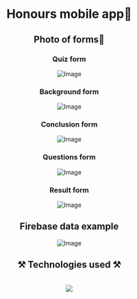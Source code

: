 
<h1 align="center">Honours mobile app📱</h1>
<h2 align="center">Photo of forms📸</h2>
<h3 align="center">Quiz form</h3>
<div align="center">
<img src="https://github.com/user-attachments/assets/cf030c55-0ddd-4840-85bf-d199da1531cd" alt="Image" />
</div>
<h3 align="center">Background form</h3>
<div align="center">
<img src="https://github.com/user-attachments/assets/7e9303e6-9393-440f-ba87-9d6bd9af41af" alt="Image" />
</div>
<h3 align="center">Conclusion form</h3>
<div align="center">
<img src="https://github.com/user-attachments/assets/f2b065fa-cd08-4d0b-8be5-2fe766f4295a" alt="Image" />
</div>
<h3 align="center">Questions form</h3>
<div align="center">
<img src="https://github.com/user-attachments/assets/7bd9a9c8-ab3f-4a1d-a16c-712580f3e380" alt="Image" />
</div>
<h3 align="center">Result form</h3>
<div align="center">
<img src="https://github.com/user-attachments/assets/d737d491-e6a7-4019-a728-894476925741" alt="Image" />
</div>
</div>
<h2 align="center">Firebase data example</h2>
<div align="center">
<img src="https://github.com/user-attachments/assets/9588ca58-47a1-4259-b717-87f3e3a9f39b" alt="Image" />
</div>
<h2 align="center">⚒️ Technologies used ⚒️</h2>
<br/>
<div align="center">
    <img src="https://skillicons.dev/icons?i=kotlin,androidstudio,firebase,github" />   
</div>

